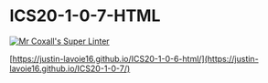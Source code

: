 # ICS20-1-0-7-HTML

[![Mr Coxall's Super Linter](https://github.com/Justin-Lavoie16/ICS20-1-0-7/workflows/Mr%20Coxall's%20Super%20Linter/badge.svg)](https://github.com/Justin-Lavoie16/ICS20-1-0-7/actions/)

[https://justin-lavoie16.github.io/ICS20-1-0-6-html/](https://justin-lavoie16.github.io/ICS20-1-0-7/)
